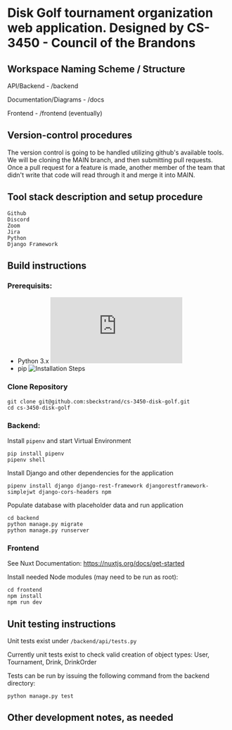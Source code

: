 # Disk Golf tournament organization web application. Designed by CS-3450 - Council of the Brandons

## Workspace Naming Scheme / Structure

API/Backend - /backend

Documentation/Diagrams - /docs

Frontend - /frontend (eventually)

## Version-control procedures

The version control is going to be handled utilizing github's available tools.  We will be cloning the MAIN branch, and then submitting pull requests.
Once a pull request for a feature is made, another member of the team that didn't write that code will read through it and merge it into MAIN.

## Tool stack description and setup procedure
	Github
	Discord
	Zoom
	Jira
	Python
	Django Framework

## Build instructions

### Prerequisits:

- Python 3.x ![Installation Steps](https://docs.python.org/3/using/index.html)
- pip ![Installation Steps](https://pip.pypa.io/en/stable/installation/)

### Clone Repository
```
git clone git@github.com:sbeckstrand/cs-3450-disk-golf.git
cd cs-3450-disk-golf
```

### Backend:

Install `pipenv` and start Virtual Environment

```
pip install pipenv
pipenv shell
```

Install Django and other dependencies for the application

```
pipenv install django django-rest-framework djangorestframework-simplejwt django-cors-headers npm
```

Populate database with placeholder data and run application
```
cd backend
python manage.py migrate
python manage.py runserver
```

### Frontend
See Nuxt Documentation: https://nuxtjs.org/docs/get-started

Install needed Node modules (may need to be run as root):

```
cd frontend
npm install 
npm run dev
```

## Unit testing instructions

Unit tests exist under `/backend/api/tests.py`

Currently unit tests exist to check valid creation of object types: User, Tournament, Drink, DrinkOrder

Tests can be run by issuing the following command from the backend directory: 

```
python manage.py test
```



	
## Other development notes, as needed
	